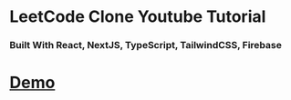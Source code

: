 # LeetCode Clone Youtube Tutorial

### Built With React, NextJS, TypeScript, TailwindCSS, Firebase

# [Demo](https://youtu.be/igqiduZR-Gg)

